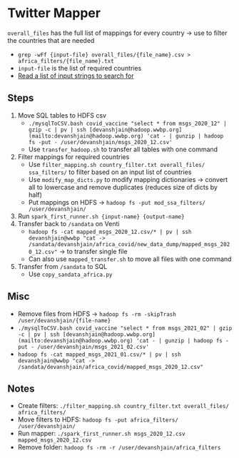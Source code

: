 # Twitter Mapper

`overall_files` has the full list of mappings for every country → use to filter the countries that are needed

- `grep -wFf {input-file} overall_files/{file_name}.csv > africa_filters/{file_name}.txt`
- `input-file` is the list of required countries
- [Read a list of input strings to search for](https://stackoverflow.com/a/17863387)

## Steps

1. Move SQL tables to HDFS csv
    - `./mysqlToCSV.bash covid_vaccine "select * from msgs_2020_12" | gzip -c | pv | ssh [devanshjain@hadoop.wwbp.org](mailto:devanshjain@hadoop.wwbp.org) 'cat - | gunzip | hadoop fs -put - /user/devanshjain/msgs_2020_12.csv'`
    - Use `transfer_hadoop.sh` to transfer all tables with one command
2. Filter mappings for required countries
    - Use `filter_mapping.sh country_filter.txt overall_files/ ssa_filters/` to filter based on an input list of countries
    - Use `modify_map_dicts.py` to modify mapping dictionaries → convert all to lowercase and remove duplicates (reduces size of dicts by half)
    - Put mappings on HDFS → `hadoop fs -put mod_ssa_filters/ /user/devanshjain/`
3. Run `spark_first_runner.sh {input-name} {output-name}`
4. Transfer back to `/sandata` on Venti
    - `hadoop fs -cat mapped_msgs_2020_12.csv/* | pv | ssh devanshjain@wwbp "cat -> /sandata/devanshjain/africa_covid/new_data_dump/mapped_msgs_2020_12.csv"` → to transfer single file
    - Can also use `mapped_transfer.sh` to move all files with one command
5. Transfer from `/sandata` to SQL
    - Use `copy_sandata_africa.py`

## Misc

- Remove files from HDFS → `hadoop fs -rm -skipTrash /user/devanshjain/{file-name}`
- `./mysqlToCSV.bash covid_vaccine "select * from msgs_2021_02" | gzip -c | pv | ssh [devanshjain@hadoop.wwbp.org](mailto:devanshjain@hadoop.wwbp.org) 'cat - | gunzip | hadoop fs -put - /user/devanshjain/msgs_2021_02.csv'`
- `hadoop fs -cat mapped_msgs_2021_01.csv/* | pv | ssh devanshjain@wwbp "cat -> /sandata/devanshjain/africa_covid/mapped_msgs_2020_12.csv"`

## Notes

- Create filters: `./filter_mapping.sh country_filter.txt overall_files/ africa_filters/`
- Move filters to HDFS: `hadoop fs -put africa_filters/ /user/devanshjain/`
- Run mapper: `./spark_first_runner.sh msgs_2020_12.csv mapped_msgs_2020_12.csv`
- Remove folder: `hadoop fs -rm -r /user/devanshjain/africa_filters`